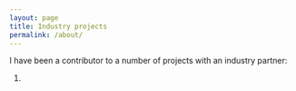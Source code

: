 ```yaml
---
layout: page
title: Industry projects
permalink: /about/
---
```


I have been a contributor to a number of projects with an industry partner:

1. 
 



